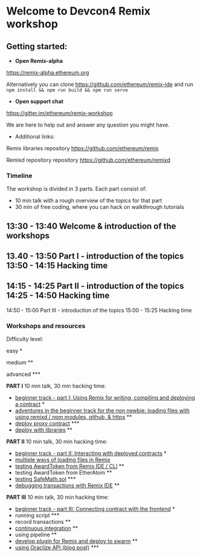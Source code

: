 # Welcome to Devcon4 Remix workshop

## Getting started:

 - **Open Remix-alpha**
 
https://remix-alpha.ethereum.org

Alternatively you can clone https://github.com/ethereum/remix-ide and run `npm install && npm run build && npm run serve`

 - **Open support chat**
 
https://gitter.im/ethereum/remix-workshop

We are here to help out and answer any question you might have.

 - Additional links:
 
Remix libraries repository https://github.com/ethereum/remix

Remixd repository repository https://github.com/ethereum/remixd

### Timeline

The workshop is divided in 3 parts.
Each part consist of:
  - 10 min talk with a rough overview of the topics for that part
  - 30 min of free coding, where you can hack on walkthrough tutorials
  
  13:30 - 13:40 Welcome & introduction of the workshops
  ---
  13.40 - 13:50 Part I - introduction of the topics
  13:50 - 14:15 Hacking time
  ---
  14:15 - 14:25 Part II - introduction of the topics
  14:25 - 14:50 Hacking time
  ---
  14:50 - 15:00 Part III - introduction of the topics
  15:00 - 15:25 Hacking time  

### Workshops and resources 

Difficulty level:

easy *

medium ** 

advanced ***

**PART I**
  10 min talk, 30 min hacking time:
- [beginner track - part I: Using Remix for writing, compiling and deploying a contract](https://github.com/ethereum/remix-workshops/blob/master/basicDeployment/part1) *
- [adventures in the beginner track for the non newbie: loading files with using remixd / npm modules, github, & https](https://github.com/ethereum/remix-workshops/tree/master/loading_via_npm_github_plugin) **
- [deploy proxy contract](https://github.com/ethereum/remix-workshops/tree/master/proxyContractAwardToken) *** 
- [deploy with libraries](https://github.com/ethereum/remix-workshops/tree/master/deployWithLibraries) **
  
**PART II**
  10 min talk, 30 min hacking time:
- [beginner track - part II: Interacting with deployed contracts](https://github.com/ethereum/remix-workshops/blob/master/basicDeployment/part2) *
- [multiple ways of loading files in Remix](https://github.com/ethereum/remix-workshops/tree/master/loading_via_npm_github_plugin)
- [testing AwardToken from Remix IDE / CLI](https://github.com/ethereum/remix-workshops/tree/master/unitTesting) **
- testing AwardToken from EtherAtom **
- [testing SafeMath.sol](https://github.com/ethereum/remix-workshops/tree/master/unitTesting/SafeMath) ***
- [debugging transactions with Remix IDE](https://github.com/ethereum/remix-workshops/tree/master/debuggingLiveTransactions) **
   
**PART III**
  10 min talk, 30 min hacking time:
- [beginner track - part III: Connecting contract with the frontend](https://github.com/ethereum/remix-workshops/blob/master/basicDeployment/part3) *
- running script ***
- record transactions **
- [continuous integration](https://github.com/ethereum/remix-workshops/tree/master/continuousIntegration) **
- using pipeline **
- [develop plugin for Remix and deploy to swarm](https://github.com/ethereum/remix-workshops/tree/master/simplePlugin) **
- [using Oraclize API (blog post)](https://medium.com/coinmonks/using-apis-in-your-ethereum-smart-contract-with-oraclize-95656434292e) ***
   

